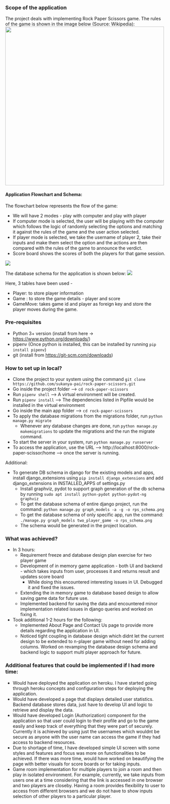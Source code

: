 ### Scope of the application
The project deals with implementing Rock Paper Scissors game. The rules of the game is shown in the image below (Source: Wikipedia):
<img width="500" height="500" src="https://upload.wikimedia.org/wikipedia/commons/thumb/6/67/Rock-paper-scissors.svg/1200px-Rock-paper-scissors.svg.png">

#### Application Flowchart and Schema:
The flowchart below represents the flow of the game:
- We will have 2 modes - play with computer and play with player
- If computer mode is selected, the user will be playing with the computer which follows the logic of randomly selecting the options and matching it against the rules of the game and the user action selected.
- If player mode is selected, we take the username of player 2, take their inputs and make them select the option and the actions are then compared with the rules of the game to announce the verdict.
- Score board shows the scores of both the players for that game session. 

![](./RockPaperScissors-Basic.png)

The database schema for the application is shown below:
![](./rps_schema.png)

Here, 3 tables have been used - 
- Player: to store player information
- Game : to store the game details - player and score
- GameMove: takes game id and player as foreign key and store the player moves during the game.

### Pre-requisites
- Python 3+ version (install from here -> https://www.python.org/downloads/)
- pipenv (Once python is installed, this can be installed by running `pip install pipenv`)
- git (install from https://git-scm.com/downloads)

### How to set up in local?
- Clone the project to your system using the command `git clone https://github.com/sukanya-pai/rock-paper-scissors.git`
- Go inside the project folder --> `cd rock-paper-scissors`
- Run `pipenv shell` --> A virtual environment will be created.
- Run `pipenv install` -->  The dependencies listed in Pipfile would be installed in the virtual environment
- Go inside the main app folder --> `cd rock-paper-scissors`
- To apply the database migrations from the migrations folder, run `python manage.py migrate`
    - Whenever any database changes are done, run `python manage.py makemigrations` to update the migrations and the run the migrate command.
- To start the server in your system, run `python manage.py runserver` 
- To access the application, use the URL --> http://localhost:8000/rock-paper-scissor/home --> once the server is running.

Additional:
- To generate DB schema in django for the existing models and apps, install django_extensions using `pip install django_extensions` and add django_extensions in INSTALLED_APPS of settings.py
    - Install graphviz, pydot to support graph generation of the db schema by running `sudo apt install python-pydot python-pydot-ng graphviz`
    - To get the database schema of entire django project, run the command: `python manage.py graph_models -a -g -o rps_schema.png`
    - To get the database schema of only specific app, run the command: `./manage.py graph_models two_player_game -o rps_schema.png` 
    - The schema would be generated in the project location. 

### What was achieved?
- In 3 hours:
    - Requirement freeze and database design plan exercise for two player game
    - Development of in memory game application - both UI and backend - which takes inputs from user, processes it and returns result and updates score board
        - While doing this encountered interesting issues in UI. Debugged it and fixed the issues.
    - Extending the in memory game to database based design to allow saving game data for future use.
    - Implemented backend for saving the data and encountered minor implementation related issues in django queries and worked on fixing it.
- Took additional 1-2 hours for the following:
    - Implemented About Page and Contact Us page to provide more details regarding the application in UI.
    - Noticed tight coupling in database design which didnt let the current design to be extended to n-player game without need for adding columns. Worked on revamping the database design schema and backend logic to support multi player approach for future. 

### Additional features that could be implemented if I had more time:
- Would have deployed the application on heroku. I have started going through heroku concepts and configuration steps for deploying the application. 
- Would have developed a page that displays detailed user statistics. Backend database stores data, just have to develop UI and logic to retrieve and display the data.
- Would have developed Login (Authorization) component for the application so that user could login to their profile and go to the game easily and keep track of everything that they were part of securely. Currently it is achieved by using just the usernames which wouldnt be secure as anyone with the user name can access the game if they had access to backend resources.
- Due to shortage of time, I have developed simple UI screen with some styles and features and focus was more on functionalities to be achieved. If there was more time, would have worked on beautifying the page with better visuals for score boards or for taking inputs. 
- Game room implementation for multiple players to join a room and then play in isolated environment. For example, currently, we take inputs from users one at a time considering that the link is accessed in one browser and two players are closeby. Having a room provides flexibility to user to access from different browsers and we do not have to show inputs selection of other players to a particular player. 